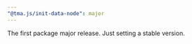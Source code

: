 ```yaml
---
"@tma.js/init-data-node": major
---
```


The first package major release. Just setting a stable version.
